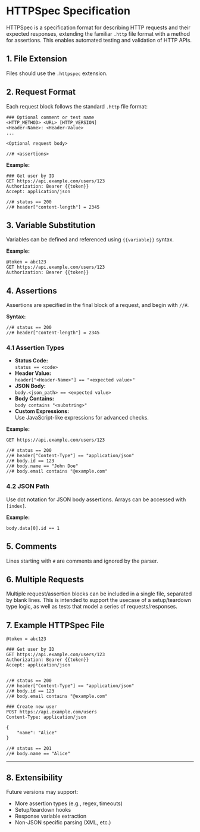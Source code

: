 # HTTPSpec Specification

HTTPSpec is a specification format for describing HTTP requests and their expected responses, extending the familiar `.http` file format with a method for assertions. This enables automated testing and validation of HTTP APIs.

## 1. File Extension

Files should use the `.httpspec` extension.

## 2. Request Format

Each request block follows the standard `.http` file format:

```
### Optional comment or test name
<HTTP_METHOD> <URL> [HTTP_VERSION]
<Header-Name>: <Header-Value>
...

<Optional request body>

//# <assertions>
```

**Example:**
```
### Get user by ID
GET https://api.example.com/users/123
Authorization: Bearer {{token}}
Accept: application/json

//# status == 200
//# header["content-length"] = 2345
```

## 3. Variable Substitution

Variables can be defined and referenced using `{{variable}}` syntax.

**Example:**
```
@token = abc123
GET https://api.example.com/users/123
Authorization: Bearer {{token}}
```

## 4. Assertions

Assertions are specified in the final block of a request, and begin with `//#`.

**Syntax:**
```
//# status == 200
//# header["content-length"] = 2345
```

### 4.1 Assertion Types

- **Status Code:**  
    `status == <code>`
- **Header Value:**  
    `header["<Header-Name>"] == "<expected value>"`
- **JSON Body:**  
    `body.<json_path> == <expected value>`
- **Body Contains:**  
    `body contains "<substring>"`
- **Custom Expressions:**  
    Use JavaScript-like expressions for advanced checks.

**Example:**
```
GET https://api.example.com/users/123

//# status == 200
//# header["Content-Type"] == "application/json"
//# body.id == 123
//# body.name == "John Doe"
//# body.email contains "@example.com"
```

### 4.2 JSON Path

Use dot notation for JSON body assertions. Arrays can be accessed with `[index]`.

**Example:**
```
body.data[0].id == 1
```

## 5. Comments

Lines starting with `#` are comments and ignored by the parser.

## 6. Multiple Requests

Multiple request/assertion blocks can be included in a single file, separated by blank lines. This is intended to support the usecase of a setup/teardown type logic, as well as tests that model a series of requests/responses.

## 7. Example HTTPSpec File

```
@token = abc123

### Get user by ID
GET https://api.example.com/users/123
Authorization: Bearer {{token}}
Accept: application/json


//# status == 200
//# header["Content-Type"] == "application/json"
//# body.id == 123
//# body.email contains "@example.com"

### Create new user
POST https://api.example.com/users
Content-Type: application/json

{
    "name": "Alice"
}

//# status == 201
//# body.name == "Alice"
```

---

## 8. Extensibility

Future versions may support:
- More assertion types (e.g., regex, timeouts)
- Setup/teardown hooks
- Response variable extraction
- Non-JSON specific parsing (XML, etc.)